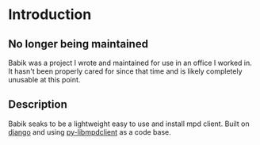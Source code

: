 # Introduction #

## No longer being maintained ##

Babik was a project I wrote and maintained for use in an office I worked in. It hasn't been properly cared for since that time and is likely completely unusable at this point.

## Description ##

Babik seaks to be a lightweight easy to use and install mpd client.  Built on [django](http://djangoproject.com) and using [py-libmpdclient](http://incise.org/index.cgi/py-libmpdclient2) as a code base.